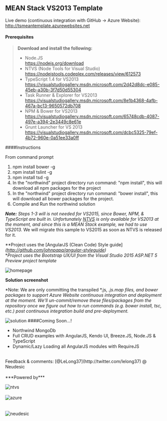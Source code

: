 MEAN Stack VS2013 Template
-------
Live demo (continuous integration with GitHub ->  Azure Website): http://tsmeantemplate.azurewebsites.net

#### <i class="icon-file"></i> Prerequisites
> **Download and install the following:**
> 
> - Node.JS <i class="icon-download"></i><br/>
> https://nodejs.org/download
> - NTVS (Node Tools for Visual Studio)<br/>
> https://nodejstools.codeplex.com/releases/view/612573
> - TypeScript 1.4 for VS2013 <i class="icon-download"></i><br/>
> https://visualstudiogallery.msdn.microsoft.com/2d42d8dc-e085-45eb-a30b-3f7d50d55304
> - Task Runner & Explorer for VS2013 <i class="icon-download"></i><br/>
> https://visualstudiogallery.msdn.microsoft.com/8e1b4368-4afb-467a-bc13-9650572db708
> - NPM & Bower for VS2013 <i class="icon-download"></i><br/>
>  https://visualstudiogallery.msdn.microsoft.com/65748cdb-4087-497e-a394-2e3449c8e61e
> - Grunt Launcher for VS 2013 <i class="icon-download"></i><br/>
> https://visualstudiogallery.msdn.microsoft.com/dcbc5325-79ef-4b72-960e-0a51ee33a0ff

####<i class="icon-cog"></i>Instructions

From command prompt

 1. npm install bower -g
 2. npm install tslint -g
 3. npm install tsd -g
 3. In the "northwind" project directory run command: "npm install", this will download all npm packages for the project
 4. In the "northwind" project directory run command: "bower install", this will download all bower packages for the project.
 5. Compile and Run the northwind solution

***Note:** Steps 1-3 will is not needed for VS2015, since Bower, NPM, & TypeScript are built in. Unfortunately [NTVS](http://nodejstools.codeplex.com) is only available for VS2013 at the moment, and since this is a MEAN Stack example, we had to use VS2013.* We will migrate this sample to VS2015 as soon as NTVS is released for it.

**Project uses the [AngularJS (Clean Code) Style guide]*(http://github.com/johnpapa/angular-styleguide)* <br/>
**Project uses the Bootstrap UX/UI from the Visual Studio 2015 ASP.NET 5 Preview project template* <br/>

![homepage](http://lelong37.files.wordpress.com/2015/04/2015-04-01_8-15-581.png)

**Solution screenshot**

*Note: We are only committing the transpiled *.js, *.js.map files, and bower packages to support Azure Website continuous integration and deployment at the moment. We'll un-commit/remove these files/packages from the repository once we figure out how to run commands (e.g. bower install, tsc, etc.) post continuous integration build and pre-deployment.*

![solution](http://lelong37.files.wordpress.com/2015/04/2015-04-01_13-08-532.png)
####<i class="icon-cog"></i>Coming Soon...!

 - Northwind MongoDb
 - Full CRUD examples with AngularJS, Kendo UI, Breeze.JS, Node.JS & TypeScript
 - Dynamic/Lazy Loading all AngularJS modules with RequireJS

<br/>
Feedback & comments: [@LeLong37](http://twitter.com/lelong37) @ Neudesic
<br/><br/>
***Powered by***

![ntvs](https://download-codeplex.sec.s-msft.com/Download?ProjectName=nodejstools&DownloadId=761175&Build=20983)
<br/><br/>
![azure](http://lelong37.files.wordpress.com/2015/04/azure2.png)
<br/><br/><br/>
![neudesic](http://www.neudesic.com/wp-content/themes/neu/images/neudesic.png)

 

